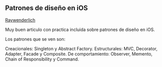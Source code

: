 ## Patrones de diseño en iOS

[Raywenderlich](http://www.raywenderlich.com/es/55631/patrones-de-diseno-en-ios)

Muy buen articulo con practica incluida sobre patrones de diseño en iOS.

Los patrones que se ven son:

Creacionales: Singleton y Abstract Factory.
Estructurales: MVC, Decorator, Adapter, Facade y Composite.
De comportamiento: Observer, Memento, Chain of Responsibility y Command.